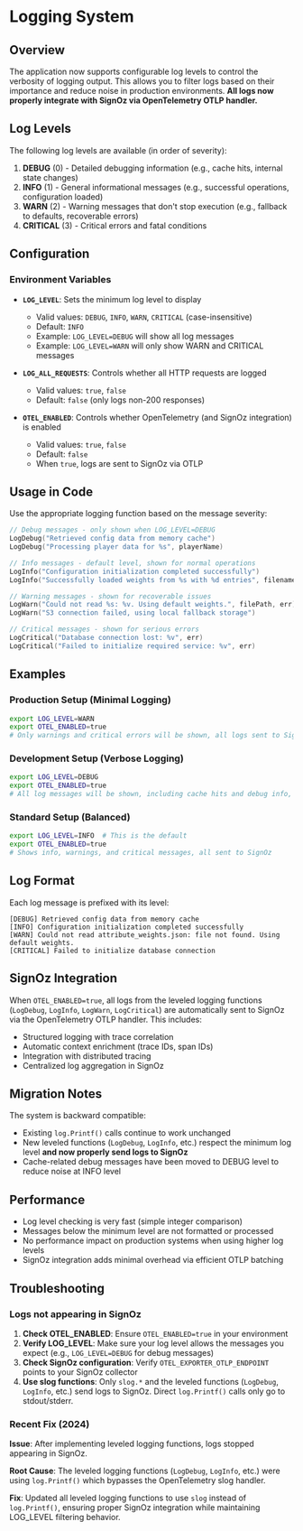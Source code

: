 # Logging System

## Overview

The application now supports configurable log levels to control the verbosity of logging output. This allows you to filter logs based on their importance and reduce noise in production environments. **All logs now properly integrate with SignOz via OpenTelemetry OTLP handler.**

## Log Levels

The following log levels are available (in order of severity):

1. **DEBUG** (0) - Detailed debugging information (e.g., cache hits, internal state changes)
2. **INFO** (1) - General informational messages (e.g., successful operations, configuration loaded)
3. **WARN** (2) - Warning messages that don't stop execution (e.g., fallback to defaults, recoverable errors)
4. **CRITICAL** (3) - Critical errors and fatal conditions

## Configuration

### Environment Variables

- **`LOG_LEVEL`**: Sets the minimum log level to display
  - Valid values: `DEBUG`, `INFO`, `WARN`, `CRITICAL` (case-insensitive)
  - Default: `INFO`
  - Example: `LOG_LEVEL=DEBUG` will show all log messages
  - Example: `LOG_LEVEL=WARN` will only show WARN and CRITICAL messages

- **`LOG_ALL_REQUESTS`**: Controls whether all HTTP requests are logged
  - Valid values: `true`, `false`
  - Default: `false` (only logs non-200 responses)

- **`OTEL_ENABLED`**: Controls whether OpenTelemetry (and SignOz integration) is enabled
  - Valid values: `true`, `false`
  - Default: `false`
  - When `true`, logs are sent to SignOz via OTLP

## Usage in Code

Use the appropriate logging function based on the message severity:

```go
// Debug messages - only shown when LOG_LEVEL=DEBUG
LogDebug("Retrieved config data from memory cache")
LogDebug("Processing player data for %s", playerName)

// Info messages - default level, shown for normal operations
LogInfo("Configuration initialization completed successfully")
LogInfo("Successfully loaded weights from %s with %d entries", filename, count)

// Warning messages - shown for recoverable issues
LogWarn("Could not read %s: %v. Using default weights.", filePath, err)
LogWarn("S3 connection failed, using local fallback storage")

// Critical messages - shown for serious errors
LogCritical("Database connection lost: %v", err)
LogCritical("Failed to initialize required service: %v", err)
```

## Examples

### Production Setup (Minimal Logging)
```bash
export LOG_LEVEL=WARN
export OTEL_ENABLED=true
# Only warnings and critical errors will be shown, all logs sent to SignOz
```

### Development Setup (Verbose Logging)
```bash
export LOG_LEVEL=DEBUG
export OTEL_ENABLED=true
# All log messages will be shown, including cache hits and debug info, all sent to SignOz
```

### Standard Setup (Balanced)
```bash
export LOG_LEVEL=INFO  # This is the default
export OTEL_ENABLED=true
# Shows info, warnings, and critical messages, all sent to SignOz
```

## Log Format

Each log message is prefixed with its level:

```
[DEBUG] Retrieved config data from memory cache
[INFO] Configuration initialization completed successfully
[WARN] Could not read attribute_weights.json: file not found. Using default weights.
[CRITICAL] Failed to initialize database connection
```

## SignOz Integration

When `OTEL_ENABLED=true`, all logs from the leveled logging functions (`LogDebug`, `LogInfo`, `LogWarn`, `LogCritical`) are automatically sent to SignOz via the OpenTelemetry OTLP handler. This includes:

- Structured logging with trace correlation
- Automatic context enrichment (trace IDs, span IDs)
- Integration with distributed tracing
- Centralized log aggregation in SignOz

## Migration Notes

The system is backward compatible:
- Existing `log.Printf()` calls continue to work unchanged
- New leveled functions (`LogDebug`, `LogInfo`, etc.) respect the minimum log level **and now properly send logs to SignOz**
- Cache-related debug messages have been moved to DEBUG level to reduce noise at INFO level

## Performance

- Log level checking is very fast (simple integer comparison)
- Messages below the minimum level are not formatted or processed
- No performance impact on production systems when using higher log levels
- SignOz integration adds minimal overhead via efficient OTLP batching

## Troubleshooting

### Logs not appearing in SignOz

1. **Check OTEL_ENABLED**: Ensure `OTEL_ENABLED=true` in your environment
2. **Verify LOG_LEVEL**: Make sure your log level allows the messages you expect (e.g., `LOG_LEVEL=DEBUG` for debug messages)
3. **Check SignOz configuration**: Verify `OTEL_EXPORTER_OTLP_ENDPOINT` points to your SignOz collector
4. **Use slog functions**: Only `slog.*` and the leveled functions (`LogDebug`, `LogInfo`, etc.) send logs to SignOz. Direct `log.Printf()` calls only go to stdout/stderr.

### Recent Fix (2024)

**Issue**: After implementing leveled logging functions, logs stopped appearing in SignOz.

**Root Cause**: The leveled logging functions (`LogDebug`, `LogInfo`, etc.) were using `log.Printf()` which bypasses the OpenTelemetry slog handler.

**Fix**: Updated all leveled logging functions to use `slog` instead of `log.Printf()`, ensuring proper SignOz integration while maintaining LOG_LEVEL filtering behavior. 